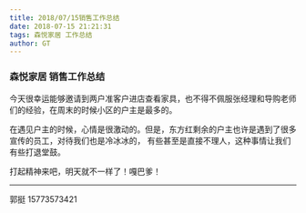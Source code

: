 ```yaml
---
title: 2018/07/15销售工作总结
date: 2018-07-15 21:21:31
tags: 森悦家居 工作总结
author: GT
---
```


### 森悦家居 销售工作总结
今天很幸运能够邀请到两户准客户进店查看家具，也不得不佩服张经理和导购老师们的经验，在周末的时候小区的户主是最多的。
<!-- more -->

在遇见户主的时候，心情是很激动的。但是，东方红剩余的户主也许是遇到了很多宣传的员工，对待我们也是冷冰冰的，
有些甚至是直接不理人，这种事情让我们有些打退堂鼓。

打起精神来吧，明天就不一样了！嘎巴爹！

---
郭挺
15773573421